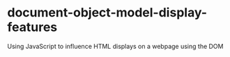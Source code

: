 # document-object-model-display-features
Using JavaScript to influence HTML displays on a webpage using the DOM
